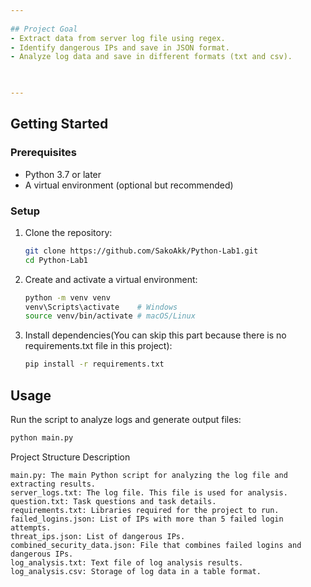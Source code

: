 ```yaml
---
 
## Project Goal
- Extract data from server log file using regex.
- Identify dangerous IPs and save in JSON format.
- Analyze log data and save in different formats (txt and csv).
  


---
```


## **Getting Started**

### **Prerequisites**
- Python 3.7 or later
- A virtual environment (optional but recommended)

### **Setup**

1. Clone the repository:
   ```bash
   git clone https://github.com/SakoAkk/Python-Lab1.git
   cd Python-Lab1
   ```

2. Create and activate a virtual environment:
   ```bash
   python -m venv venv
   venv\Scripts\activate    # Windows
   source venv/bin/activate # macOS/Linux
   ```

3. Install dependencies(You can skip this part because there is no requirements.txt file in this project):
   ```bash
   pip install -r requirements.txt
   ```

## **Usage**

Run the script to analyze logs and generate output files:

```bash
python main.py
```

Project Structure Description
```plaintext
main.py: The main Python script for analyzing the log file and extracting results.
server_logs.txt: The log file. This file is used for analysis.
question.txt: Task questions and task details.
requirements.txt: Libraries required for the project to run.
failed_logins.json: List of IPs with more than 5 failed login attempts.
threat_ips.json: List of dangerous IPs.
combined_security_data.json: File that combines failed logins and dangerous IPs.
log_analysis.txt: Text file of log analysis results.
log_analysis.csv: Storage of log data in a table format.

